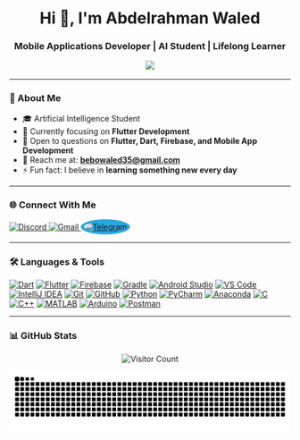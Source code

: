 <h1 align="center">Hi 👋, I'm Abdelrahman Waled</h1>
<h3 align="center">Mobile Applications Developer | AI Student | Lifelong Learner</h3>

<p align="center">
  <img src="https://readme-typing-svg.herokuapp.com?color=36BCF7&size=25&center=true&vCenter=true&width=600&lines=Mobile+Applications+Developer;Artificial+Intelligence+Student;Always+Learning+and+Building">
</p>

---

### 🚀 About Me
- 🎓 Artificial Intelligence Student  
- 📱 Currently focusing on **Flutter Development**  
- 💬 Open to questions on **Flutter, Dart, Firebase, and Mobile App Development**  
- 📧 Reach me at: **[bebowaled35@gmail.com](mailto:bebowaled35@gmail.com)**  
- ⚡ Fun fact: I believe in **learning something new every day**  

---

### 🌐 Connect With Me
<p align="left">
  <a href="https://discord.com/channels/@me/" target="_blank">
    <img src="https://skillicons.dev/icons?i=discord&theme=dark" width="40" height="40" alt="Discord"/>
  </a>
  <a href="mailto:bebowaled35@gmail.com" target="_blank">
    <img src="https://skillicons.dev/icons?i=gmail&theme=dark" width="40" height="40" alt="Gmail"/>
  </a>
  <a href="https://t.me/abdowaled20011113" target="_blank">
    <img src="https://upload.wikimedia.org/wikipedia/commons/8/82/Telegram_logo.svg" width="40" height="40" alt="Telegram" style="border-radius: 50%; background-color: #2CA5E0; padding: 5px;"/>
  </a>
</p>

---

### 🛠 Languages & Tools
<p align="left">
  <a href="https://dart.dev/" target="_blank"><img src="https://skillicons.dev/icons?i=dart&theme=dark" width="40" height="40" alt="Dart"/></a>
  <a href="https://flutter.dev/" target="_blank"><img src="https://skillicons.dev/icons?i=flutter&theme=dark" width="40" height="40" alt="Flutter"/></a>
  <a href="https://firebase.google.com/" target="_blank"><img src="https://skillicons.dev/icons?i=firebase&theme=dark" width="40" height="40" alt="Firebase"/></a>
  <a href="https://gradle.org/" target="_blank"><img src="https://skillicons.dev/icons?i=gradle&theme=dark" width="40" height="40" alt="Gradle"/></a>
  <a href="https://developer.android.com/studio" target="_blank"><img src="https://skillicons.dev/icons?i=androidstudio&theme=dark" width="40" height="40" alt="Android Studio"/></a>
  <a href="https://code.visualstudio.com/" target="_blank"><img src="https://skillicons.dev/icons?i=vscode&theme=dark" width="40" height="40" alt="VS Code"/></a>
  <a href="https://www.jetbrains.com/idea/" target="_blank"><img src="https://skillicons.dev/icons?i=idea&theme=dark" width="40" height="40" alt="IntelliJ IDEA"/></a>
  <a href="https://git-scm.com/" target="_blank"><img src="https://skillicons.dev/icons?i=git&theme=dark" width="40" height="40" alt="Git"/></a>
  <a href="https://github.com/" target="_blank"><img src="https://skillicons.dev/icons?i=github&theme=dark" width="40" height="40" alt="GitHub"/></a>
  <a href="https://www.python.org/" target="_blank"><img src="https://skillicons.dev/icons?i=python&theme=dark" width="40" height="40" alt="Python"/></a>
  <a href="https://www.jetbrains.com/pycharm/" target="_blank"><img src="https://skillicons.dev/icons?i=pycharm&theme=dark" width="40" height="40" alt="PyCharm"/></a>
  <a href="https://www.anaconda.com/" target="_blank"><img src="https://skillicons.dev/icons?i=anaconda&theme=dark" width="40" height="40" alt="Anaconda"/></a>
  <a href="https://www.cprogramming.com/" target="_blank"><img src="https://skillicons.dev/icons?i=c&theme=dark" width="40" height="40" alt="C"/></a>
  <a href="https://isocpp.org/" target="_blank"><img src="https://skillicons.dev/icons?i=cpp&theme=dark" width="40" height="40" alt="C++"/></a>
  <a href="https://www.mathworks.com/products/matlab.html" target="_blank"><img src="https://skillicons.dev/icons?i=matlab&theme=dark" width="40" height="40" alt="MATLAB"/></a>
  <a href="https://www.arduino.cc/" target="_blank"><img src="https://skillicons.dev/icons?i=arduino&theme=dark" width="40" height="40" alt="Arduino"/></a>
  <a href="https://www.postman.com/" target="_blank"><img src="https://skillicons.dev/icons?i=postman&theme=dark" width="40" height="40" alt="Postman"/></a>
</p>

---

### 📊 GitHub Stats
<p align="center">
  <img src="https://profile-counter.glitch.me/AbdelrahmanWaled/count.svg" alt="Visitor Count"/>
</p>

<picture>
  <source media="(prefers-color-scheme: dark)" srcset="https://raw.githubusercontent.com/huiishan99/huiishan99/output/github-contribution-grid-snake-dark.svg">
  <source media="(prefers-color-scheme: light)" srcset="https://raw.githubusercontent.com/huiishan99/huiishan99/output/github-contribution-grid-snake.svg">
  <img alt="GitHub Contribution Snake" src="https://raw.githubusercontent.com/huiishan99/huiishan99/output/github-contribution-grid-snake.svg">
</picture>
